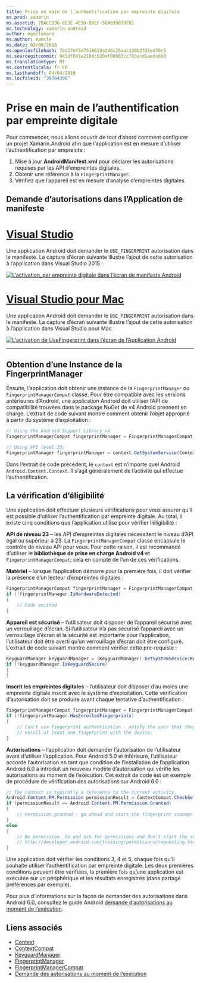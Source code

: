```yaml
---
title: Prise en main de l’authentification par empreinte digitale
ms.prod: xamarin
ms.assetid: 7BACCB36-8E3E-4E5D-B8EF-56A639839FD2
ms.technology: xamarin-android
author: mgmclemore
ms.author: mamcle
ms.date: 02/08/2018
ms.openlocfilehash: 70d27ef3d7518619a246c25aac128b2fd1ed70c5
ms.sourcegitcommit: 945df041e2180cb20af08b83cc703ecd1aedc6b0
ms.translationtype: MT
ms.contentlocale: fr-FR
ms.lasthandoff: 04/04/2018
ms.locfileid: "30764396"
---
```

# <a name="getting-started-with-fingerprint-authentication"></a>Prise en main de l’authentification par empreinte digitale

Pour commencer, nous allons couvrir de tout d’abord comment configurer un projet Xamarin.Android afin que l’application est en mesure d’utiliser l’authentification par empreinte :

1. Mise à jour **AndroidManifest.xml** pour déclarer les autorisations requises par les API d’empreintes digitales.
2. Obtenir une référence à la `FingerprintManager`.
3. Vérifiez que l’appareil est en mesure d’analyse d’empreintes digitales.

## <a name="requesting-permissions-in-the-application-manifest"></a>Demande d’autorisations dans l’Application de manifeste

# <a name="visual-studiotabvswin"></a>[Visual Studio](#tab/vswin)

Une application Android doit demander le `USE_FINGERPRINT` autorisation dans le manifeste. La capture d’écran suivante illustre l’ajout de cette autorisation à l’application dans Visual Studio 2015 :

[![L’activation\_par empreinte digitale dans l’écran de manifeste Android](get-started-images/fingerprint-01-vs.png)](get-started-images/fingerprint-01-vs.png#lightbox) 

# <a name="visual-studio-for-mactabvsmac"></a>[Visual Studio pour Mac](#tab/vsmac)

Une application Android doit demander le `USE_FINGERPRINT` autorisation dans le manifeste. La capture d’écran suivante illustre l’ajout de cette autorisation à l’application dans Visual Studio pour Mac :

[![L’activation de UseFingerprint dans l’écran de l’Application Android](get-started-images/fingerprint-01-xs.png)](get-started-images/fingerprint-01-xs.png#lightbox) 

-----

## <a name="getting-an-instance-of-the-fingerprintmanager"></a>Obtention d’une Instance de la FingerprintManager

Ensuite, l’application doit obtenir une instance de la `FingerprintManager` ou `FingerprintManagerCompat` classe. Pour être compatible avec les versions antérieures d’Android, une application Android doit utiliser l’API de compatibilité trouvées dans le package NuGet de v4 Android prennent en charge. L’extrait de code suivant montre comment obtenir l’objet approprié à partir du système d’exploitation : 

```csharp
// Using the Android Support Library v4
FingerprintManagerCompat fingerprintManager = FingerprintManagerCompat.From(context);

// Using API level 23:
FingerprintManager fingerprintManager = context.GetSystemService(Context.FingerprintService) as FingerprintManager;
```  

Dans l’extrait de code précédent, le `context` est n’importe quel Android `Android.Content.Context`. Il s’agit généralement de l’activité qui effectue l’authentification.

## <a name="checking-for-eligibility"></a>La vérification d’éligibilité

Une application doit effectuer plusieurs vérifications pour vous assurer qu’il est possible d’utiliser l’authentification par empreinte digitale. Au total, il existe cinq conditions que l’application utilise pour vérifier l’éligibilité :  
 

**API de niveau 23** &ndash; les API d’empreintes digitales nécessitent le niveau d’API égal ou supérieur à 23. La `FingerprintManagerCompat` classe encapsule le contrôle de niveau API pour vous. Pour cette raison, il est recommandé d’utiliser le **bibliothèque de prise en charge Android v4** et `FingerprintManagerCompat`; cela en compte de l’un de ces vérifications.

**Matériel** &ndash; lorsque l’application démarre pour la première fois, il doit vérifier la présence d’un lecteur d’empreintes digitales :

```csharp
FingerprintManagerCompat fingerprintManager = FingerprintManagerCompat.From(context);
if (!fingerprintManager.IsHardwareDetected)
{
    // Code omitted
}
```
    
**Appareil est sécurisé** &ndash; l’utilisateur doit disposer de l’appareil sécurisé avec un verrouillage d’écran. Si l’utilisateur n’a pas sécurisé l’appareil avec un verrouillage d’écran et la sécurité est importante pour l’application, l’utilisateur doit être averti qu’un verrouillage d’écran doit être configuré. L’extrait de code suivant montre comment vérifier cette pre-requiste :

```csharp
KeyguardManager keyguardManager = (KeyguardManager) GetSystemService(KeyguardService);
if (!keyguardManager.IsKeyguardSecure)
{
}
```

**Inscrit les empreintes digitales** &ndash; l’utilisateur doit disposer d’au moins une empreinte digitale inscrit avec le système d’exploitation. Cette vérification d’autorisation doit se produire avant chaque tentative d’authentification :

```csharp
FingerprintManagerCompat fingerprintManager = FingerprintManagerCompat.From(context);
if (!fingerprintManager.HasEnrolledFingerprints)
{
    // Can't use fingerprint authentication - notify the user that they need to
    // enroll at least one fingerprint with the device.
}
```

**Autorisations** &ndash; l’application doit demander l’autorisation de l’utilisateur avant d’utiliser l’application. Pour Android 5.0 et inférieure, l’utilisateur accorde l’autorisation en tant que condition de l’installation de l’application. Android 6.0 a introduit un nouveau modèle d’autorisation qui vérifie les autorisations au moment de l’exécution. Cet extrait de code est un exemple de procédure de vérification des autorisations sur Android 6.0 :

```csharp
// The context is typically a reference to the current activity.
Android.Content.PM.Permission permissionResult = ContextCompat.CheckSelfPermission(context, Manifest.Permission.UseFingerprint);
if (permissionResult == Android.Content.PM.Permission.Granted)
{
    // Permission granted - go ahead and start the fingerprint scanner.
}
else
{
    // No permission. Go and ask for permissions and don't start the scanner. See
    // http://developer.android.com/training/permissions/requesting.html
}
```

Une application doit vérifier les conditions 3, 4 et 5, chaque fois qu’il souhaite utiliser l’authentification par empreinte digitale. Les deux premières conditions peuvent être vérifiées, la première fois qu’une application est exécutée sur un périphérique et les résultats enregistrés (dans partagé préférences par exemple).

Pour plus d’informations sur la façon de demander des autorisations dans Android 6.0, consultez le guide Android [demande d’autorisations au moment de l’exécution](http://developer.android.com/training/permissions/requesting.html).



## <a name="related-links"></a>Liens associés

- [Context](https://developer.xamarin.com/api/type/Android.Content.Context/)
- [ContextCompat](https://developer.xamarin.com/api/type/Android.Support.V4.Content.ContextCompat/)
- [KeyguardManager](https://developer.xamarin.com/api/type/Android.App.KeyguardManager/)
- [FingerprintManager](http://developer.android.com/reference/android/hardware/fingerprint/FingerprintManager.html)
- [FingerprintManagerCompat](http://developer.android.com/reference/android/support/v4/hardware/fingerprint/FingerprintManagerCompat.html)
- [Demande des autorisations au moment de l’exécution](http://developer.android.com/training/permissions/requesting.html)
